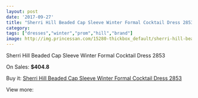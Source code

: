 ```yaml
---
layout: post
date: '2017-09-27'
title: "Sherri Hill Beaded Cap Sleeve Winter Formal Cocktail Dress 2853"
category: 
tags: ["dresses","winter","prom","hill","brand"]
image: http://img.princessan.com/15280-thickbox_default/sherri-hill-beaded-cap-sleeve-winter-formal-cocktail-dress-2853.jpg
---
```

Sherri Hill Beaded Cap Sleeve Winter Formal Cocktail Dress 2853

On Sales: **$404.8**
<a href="https://www.princessan.com/en/7113-sherri-hill-beaded-cap-sleeve-winter-formal-cocktail-dress-2853.html"><amp-img layout="responsive" width="600" height="600" src="//img.princessan.com/15280-thickbox_default/sherri-hill-beaded-cap-sleeve-winter-formal-cocktail-dress-2853.jpg" alt="Sherri Hill Beaded Cap Sleeve Winter Formal Cocktail Dress 2853 0" /></a>

Buy it: [Sherri Hill Beaded Cap Sleeve Winter Formal Cocktail Dress 2853](https://www.princessan.com/en/7113-sherri-hill-beaded-cap-sleeve-winter-formal-cocktail-dress-2853.html "Sherri Hill Beaded Cap Sleeve Winter Formal Cocktail Dress 2853")

View more: [](https://www.princessan.com/en/- "")